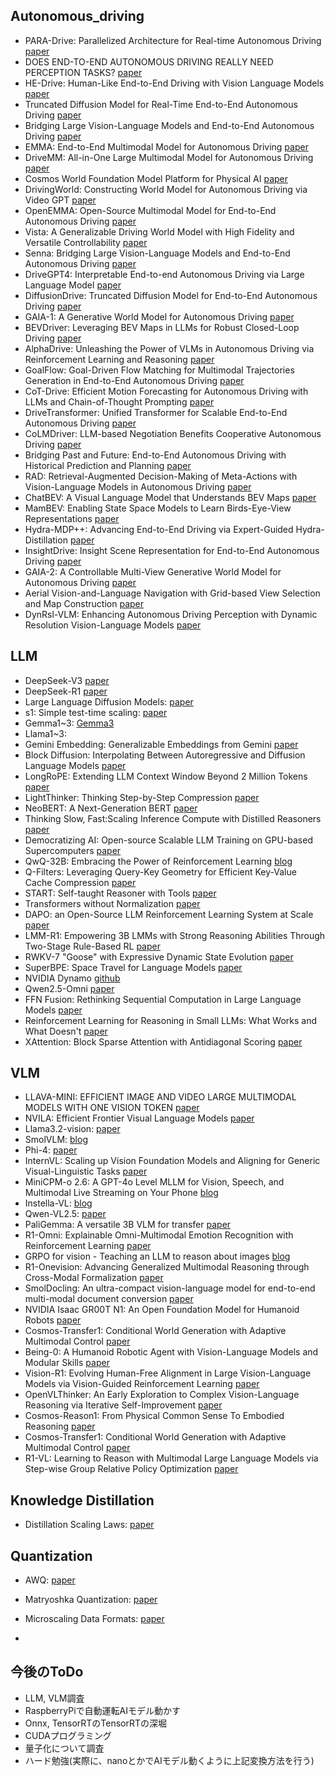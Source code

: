 ## Autonomous_driving

- PARA-Drive: Parallelized Architecture for Real-time Autonomous Driving [paper](https://openaccess.thecvf.com/content/CVPR2024/papers/Weng_PARA-Drive_Parallelized_Architecture_for_Real-time_Autonomous_Driving_CVPR_2024_paper.pdf)
- DOES END-TO-END AUTONOMOUS DRIVING REALLY NEED PERCEPTION TASKS?  [paper](https://arxiv.org/pdf/2409.18341)
- HE-Drive: Human-Like End-to-End Driving with Vision Language Models [paper](https://arxiv.org/pdf/2410.05051)
- Truncated Diffusion Model for Real-Time End-to-End Autonomous Driving [paper](https://arxiv.org/abs/2411.15139)
- Bridging Large Vision-Language Models and End-to-End Autonomous Driving [paper](https://arxiv.org/abs/2411.15139)
- EMMA: End-to-End Multimodal Model for Autonomous Driving [paper](https://arxiv.org/abs/2410.23262)
- DriveMM: All-in-One Large Multimodal Model for Autonomous Driving [paper](https://arxiv.org/abs/2412.07689)
- Cosmos World Foundation Model Platform for Physical AI [paper](https://github.com/nvidia/cosmos)
- DrivingWorld: Constructing World Model for Autonomous Driving via Video GPT [paper](https://arxiv.org/pdf/2412.19505v2)
- OpenEMMA: Open-Source Multimodal Model for End-to-End Autonomous Driving [paper](https://arxiv.org/pdf/2412.15208)
- Vista: A Generalizable Driving World Model with High Fidelity and Versatile Controllability [paper](https://arxiv.org/abs/2405.17398)
- Senna: Bridging Large Vision-Language Models and End-to-End Autonomous Driving [paper](https://arxiv.org/abs/2410.22313)
- DriveGPT4: Interpretable End-to-end Autonomous Driving via Large Language Model [paper](https://arxiv.org/pdf/2310.01412)
- DiffusionDrive: Truncated Diffusion Model for End-to-End Autonomous Driving [paper](https://arxiv.org/pdf/2411.15139)
- GAIA-1: A Generative World Model for Autonomous Driving [paper](https://arxiv.org/abs/2309.17080)
- BEVDriver: Leveraging BEV Maps in LLMs for Robust Closed-Loop Driving [paper](https://arxiv.org/pdf/2503.03074)
- AlphaDrive: Unleashing the Power of VLMs in Autonomous Driving via Reinforcement Learning and Reasoning [paper](https://arxiv.org/pdf/2503.07608)
- GoalFlow: Goal-Driven Flow Matching for Multimodal Trajectories Generation in End-to-End Autonomous Driving [paper](https://arxiv.org/pdf/2503.05689)
- CoT-Drive: Efficient Motion Forecasting for Autonomous Driving with LLMs and Chain-of-Thought Prompting [paper](https://arxiv.org/pdf/2503.07234)
- DriveTransformer: Unified Transformer for Scalable End-to-End Autonomous Driving [paper](https://arxiv.org/pdf/2503.07656)
- CoLMDriver: LLM-based Negotiation Benefits Cooperative Autonomous Driving [paper](https://arxiv.org/pdf/2503.08683)
- Bridging Past and Future: End-to-End Autonomous Driving with Historical Prediction and Planning [paper](https://arxiv.org/pdf/2503.14182)
- RAD: Retrieval-Augmented Decision-Making of Meta-Actions with Vision-Language Models in Autonomous Driving [paper](https://arxiv.org/pdf/2503.13861)
- ChatBEV: A Visual Language Model that Understands BEV Maps [paper](https://arxiv.org/pdf/2503.13938)
- MamBEV: Enabling State Space Models to Learn Birds-Eye-View Representations [paper](https://arxiv.org/pdf/2503.13858)
- Hydra-MDP++: Advancing End-to-End Driving via Expert-Guided Hydra-Distillation [paper](https://arxiv.org/pdf/2503.12820)
- InsightDrive: Insight Scene Representation for End-to-End Autonomous Driving [paper](https://arxiv.org/pdf/2503.13047)
- GAIA-2: A Controllable Multi-View Generative World Model for Autonomous Driving [paper](https://arxiv.org/pdf/2503.20523)
- Aerial Vision-and-Language Navigation with Grid-based View Selection and Map Construction [paper](https://www.arxiv.org/pdf/2503.11091)
- DynRsl-VLM: Enhancing Autonomous Driving Perception with Dynamic Resolution Vision-Language Models [paper](https://arxiv.org/pdf/2503.11265)





  
## LLM
- DeepSeek-V3 [paper](https://arxiv.org/abs/2412.19437)
- DeepSeek-R1 [paper](DeepSeek-R1)
- Large Language Diffusion Models: [paper](https://arxiv.org/abs/2502.09992)
- s1: Simple test-time scaling: [paper](https://arxiv.org/abs/2501.19393)
- Gemma1~3: [Gemma3](https://storage.googleapis.com/deepmind-media/gemma/Gemma3Report.pdf)
- Llama1~3:
- Gemini Embedding: Generalizable Embeddings from Gemini [paper](https://www.arxiv.org/pdf/2503.07891)
- Block Diffusion: Interpolating Between Autoregressive and Diffusion Language Models [paper](https://arxiv.org/pdf/2503.09573)
- LongRoPE: Extending LLM Context Window Beyond 2 Million Tokens [paper](https://arxiv.org/pdf/2402.13753)
- LightThinker: Thinking Step-by-Step Compression [paper](https://arxiv.org/pdf/2502.15589)
- NeoBERT: A Next-Generation BERT [paper](https://arxiv.org/pdf/2502.19587v1)
- Thinking Slow, Fast:Scaling Inference Compute with Distilled Reasoners [paper](https://arxiv.org/pdf/2502.20339)
- Democratizing AI: Open-source Scalable LLM Training on GPU-based Supercomputers [paper](https://arxiv.org/pdf/2502.08145)
- QwQ-32B: Embracing the Power of Reinforcement Learning [blog](https://qwenlm.github.io/blog/qwq-32b/)
- Q-Filters: Leveraging Query-Key Geometry for Efficient Key-Value Cache Compression [paper](https://arxiv.org/pdf/2503.02812)
- START: Self-taught Reasoner with Tools [paper](https://arxiv.org/pdf/2503.04625)
- Transformers without Normalization [paper](https://arxiv.org/pdf/2503.10622)
- DAPO: an Open-Source LLM Reinforcement Learning System at Scale [paper](https://dapo-sia.github.io/static/pdf/dapo_paper.pdf)
- LMM-R1: Empowering 3B LMMs with Strong Reasoning Abilities Through Two-Stage Rule-Based RL [paper](https://arxiv.org/pdf/2503.07536v1)
- RWKV-7 "Goose" with Expressive Dynamic State Evolution [paper](https://arxiv.org/pdf/2503.14456)
- SuperBPE: Space Travel for Language Models [paper](https://arxiv.org/pdf/2503.13423)
- NVIDIA Dynamo [github](https://github.com/ai-dynamo/dynamo)
- Qwen2.5-Omni [paper](https://arxiv.org/pdf/2503.20215)
- FFN Fusion: Rethinking Sequential Computation in Large Language Models [paper](https://arxiv.org/pdf/2503.18908)
- Reinforcement Learning for Reasoning in Small LLMs: What Works and What Doesn't [paper](https://arxiv.org/pdf/2503.16219)
- XAttention: Block Sparse Attention with Antidiagonal Scoring [paper](https://arxiv.org/pdf/2503.16428v1)


## VLM
- LLAVA-MINI: EFFICIENT IMAGE AND VIDEO LARGE MULTIMODAL MODELS WITH ONE VISION TOKEN [paper](https://arxiv.org/pdf/2501.03895v1)
- NVILA: Efficient Frontier Visual Language Models [paper](https://arxiv.org/pdf/2412.04468v1)
- Llama3.2-vision: [paper](https://arxiv.org/abs/2407.21783)
- SmolVLM: [blog](https://huggingface.co/blog/smolvlm)
- Phi-4: [paper](https://arxiv.org/abs/2503.01743)
- InternVL: Scaling up Vision Foundation Models and Aligning for Generic Visual-Linguistic Tasks [paper](https://arxiv.org/pdf/2312.14238)
- MiniCPM-o 2.6: A GPT-4o Level MLLM for Vision, Speech, and Multimodal Live Streaming on Your Phone [blog](https://openbmb.notion.site/MiniCPM-o-2-6-A-GPT-4o-Level-MLLM-for-Vision-Speech-and-Multimodal-Live-Streaming-on-Your-Phone-185ede1b7a558042b5d5e45e6b237da9)
- Instella-VL: [blog](https://rocm.blogs.amd.com/artificial-intelligence/Instella-BL-1B-VLM/README.html)
- Qwen-VL2.5: [paper](https://arxiv.org/abs/2502.13923)
- PaliGemma: A versatile 3B VLM for transfer [paper](https://arxiv.org/pdf/2407.07726)
- R1-Omni: Explainable Omni-Multimodal Emotion Recognition with Reinforcement Learning [paper](https://arxiv.org/pdf/2503.05379)
- GRPO for vision - Teaching an LLM to reason about images [blog](https://www.groundlight.ai/blog/visual-reasoning-models)
- R1-Onevision: Advancing Generalized Multimodal Reasoning through Cross-Modal Formalization [paper](https://arxiv.org/pdf/2503.10615)
- SmolDocling: An ultra-compact vision-language model for end-to-end multi-modal document conversion [paper](https://arxiv.org/pdf/2503.11576)
- NVIDIA Isaac GR00T N1: An Open Foundation Model for Humanoid Robots [paper](https://d1qx31qr3h6wln.cloudfront.net/publications/GR00T_1_Whitepaper.pdf)
- Cosmos-Transfer1: Conditional World Generation with Adaptive Multimodal Control [paper](https://arxiv.org/pdf/2503.14492)
- Being-0: A Humanoid Robotic Agent with Vision-Language Models and Modular Skills [paper](https://arxiv.org/abs/2503.12533)
- Vision-R1: Evolving Human-Free Alignment in Large Vision-Language Models via Vision-Guided Reinforcement Learning [paper](https://arxiv.org/pdf/2503.18013)
- OpenVLThinker: An Early Exploration to Complex Vision-Language Reasoning via Iterative Self-Improvement [paper](https://arxiv.org/pdf/2503.17352)
- Cosmos-Reason1: From Physical Common Sense To Embodied Reasoning [paper](https://arxiv.org/pdf/2503.15558)
- Cosmos-Transfer1: Conditional World Generation with Adaptive Multimodal Control [paper](https://arxiv.org/pdf/2503.14492)
- R1-VL: Learning to Reason with Multimodal Large Language Models via Step-wise Group Relative Policy Optimization [paper](https://arxiv.org/pdf/2503.12937)

## Knowledge Distillation
- Distillation Scaling Laws: [paper](https://arxiv.org/abs/2502.08606)


## Quantization
- AWQ: [paper](https://arxiv.org/abs/2306.00978)
- Matryoshka Quantization: [paper](https://arxiv.org/abs/2502.06786)
- Microscaling Data Formats: [paper](https://arxiv.org/abs/2310.10537)


- 
## 今後のToDo
- LLM, VLM調査
- RaspberryPiで自動運転AIモデル動かす
- Onnx, TensorRTのTensorRTの深堀
- CUDAプログラミング
- 量子化について調査
- ハード勉強(実際に、nanoとかでAIモデル動くように上記変換方法を行う)
